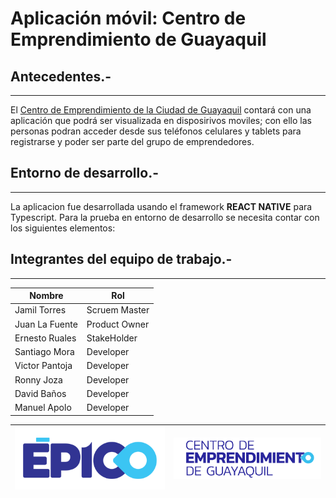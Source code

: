 # Aplicación móvil: Centro de Emprendimiento de Guayaquil

## Antecedentes.-
---

El [Centro de Emprendimiento de la Ciudad de Guayaquil](https://epico.gob.ec/centro-de-emprendimiento/) contará con una aplicación que podrá ser visualizada en disposirivos moviles; con ello las personas podran acceder desde sus teléfonos celulares y tablets para registrarse y poder ser parte del grupo de emprendedores.
## Entorno de desarrollo.-
---
La aplicacion fue desarrollada usando el framework **REACT NATIVE** para Typescript. Para la prueba en entorno de desarrollo se necesita contar con los siguientes elementos:
## Integrantes del equipo de trabajo.-
---

|   Nombre          |   Rol         |
| ---               | ---           |
| Jamil Torres      | Scruem Master |
| Juan La Fuente    | Product Owner |
| Ernesto Ruales    | StakeHolder   |
| Santiago Mora     | Developer     |
| Victor Pantoja    | Developer     |
| Ronny Joza        | Developer     |
| David Baños       | Developer     |
| Manuel Apolo      | Developer     |


| ![](/src/assets/images/epico_logo.png) | ![](/src/assets/images/epico_logo2.png) |    
| ---                                    | ---                                     |

